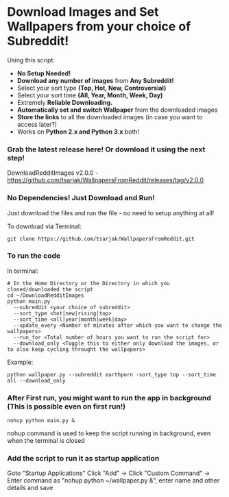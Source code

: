 # Download Images and Set Wallpapers from your choice of Subreddit!

Using this script:
* **No Setup Needed!**
* **Download any number of images** from **Any Subreddit!**
* Select your sort type **(Top, Hot, New, Controversial)**
* Select your sort time **(All, Year, Month, Week, Day)**
* Extremely **Reliable Downloading.**
* **Automatically set and switch Wallpaper** from the downloaded images
* **Store the links** to all the downloaded images (in case you want to access later?)
* Works on **Python 2.x and Python 3.x** both!

### Grab the latest release here! Or download it using the next step!
DownloadRedditImages v2.0.0 - https://github.com/tsarjak/WallpapersFromReddit/releases/tag/v2.0.0

### No Dependencies! Just Download and Run!
Just download the files and run the file - no need to setup anything at all!

To download via Terminal:
```shell
git clone https://github.com/tsarjak/WallpapersFromReddit.git
```


### To run the code

In terminal:
```shell
# In the Home Directory or the Directory in which you cloned/downloaded the script
cd ~/DownloadRedditImages
python main.py 
  --subreddit <your choice of subreddit> 
  --sort_type <hot|new|rising|top> 
  --sort_time <all|year|month|week|day>
  --update_every <Number of minutes after which you want to change the wallpapers>
  --run_for <Total number of hours you want to run the script for>
  --download_only <Toggle this to either only download the images, or to also keep cycling throught the wallpapers>
```

Example: 
```shell
python wallpaper.py --subreddit earthporn -sort_type top --sort_time all --download_only
```


### After First run, you might want to run the app in background (This is possible even on first run!)

```shell
nohup python main.py &
```
nohup command is used to keep the script running in background, even when the terminal is closed

### Add the script to run it as startup application

Goto "Startup Applications"
Click "Add" -> Click "Custom Command" -> Enter command as "nohup python ~/wallpaper.py &", enter name and other details and save

